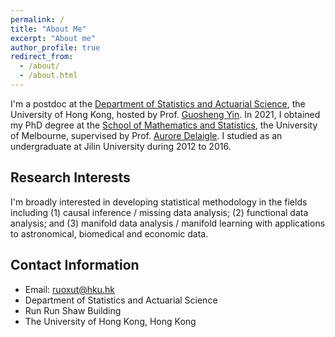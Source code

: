 ```yaml
---
permalink: /
title: "About Me"
excerpt: "About me"
author_profile: true
redirect_from: 
  - /about/
  - /about.html
---
```


I'm a postdoc at the [Department of Statistics and Actuarial Science](https://saasweb.hku.hk/index.php), the University of Hong Kong, hosted by Prof. [Guosheng Yin](https://saasweb.hku.hk/staff/gyin/web/index.html). In 2021, I obtained my PhD degree at the [School of Mathematics and Statistics](https://ms.unimelb.edu.au/), the University of Melbourne, supervised by Prof. [Aurore Delaigle](https://researchers.ms.unimelb.edu.au/~aurored/). I studied as an undergraduate at Jilin University during 2012 to 2016.

## Research Interests
I'm broadly interested in developing statistical methodology in the fields including (1) causal inference / missing data analysis; (2) functional data analysis; and (3) manifold data analysis / manifold learning with applications to astronomical, biomedical and economic data.

## Contact Information
* Email: ruoxut@hku.hk
* Department of Statistics and Actuarial Science
* Run Run Shaw Building
* The University of Hong Kong, Hong Kong
